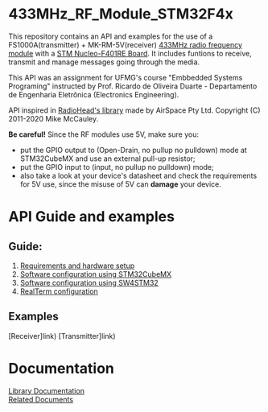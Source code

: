 # 433MHz_RF_Module_STM32F4x
This repository contains an API and examples for the use of a FS1000A(transmitter) + MK-RM-5V(receiver) [433MHz radio frequency module](https://www.filipeflop.com/produto/modulo-rf-transmissor-receptor-433mhz-am/) with a [STM Nucleo-F401RE Board](https://www.st.com/en/evaluation-tools/nucleo-f401re.html). It includes funtions to receive, transmit and manage messages going through the media.

This API was an assignment for UFMG's course "Embbedded Systems Programing" instructed by Prof. Ricardo de Oliveira Duarte - Departamento de Engenharia Eletrônica (Electronics Engineering).

API inspired in [RadioHead's library](https://www.airspayce.com/mikem/arduino/RadioHead/) made by AirSpace Pty Ltd. Copyright (C) 2011-2020 Mike McCauley.

**Be careful!** Since the RF modules use 5V, make sure you: 
- put the GPIO output to (Open-Drain, no pullup no pulldown) mode at STM32CubeMX and use an external pull-up resistor;
- put the GPIO input to (input, no pullup no pulldown) mode;  
- also take a look at your device's datasheet and check the requirements for 5V use, since the misuse of 5V can **damage** your device.

# API Guide and examples
## Guide:
1. [Requirements and hardware setup](https://github.com/GabPGomes/433MHz_RF_Module_STM32F4x/wiki/Requirements-and-hardware-setup)
2. [Software configuration using STM32CubeMX](https://github.com/GabPGomes/433MHz_RF_Module_STM32F4x/wiki/Software-configuration-using--STM32CubeMX-(before-SW4STM32-configuration))
3. [Software configuration using SW4STM32](https://github.com/GabPGomes/433MHz_RF_Module_STM32F4x/wiki/Software-configuration-using--SW4STM32-(after-STM32CubeMX-configuration))
4. [RealTerm configuration](https://github.com/GabPGomes/433MHz_RF_Module_STM32F4x/wiki/RealTerm-configuration)

## Examples
[Receiver]link)
[Transmitter]link)

# Documentation
[Library Documentation](https://github.com/GabPGomes/433MHz_RF_Module_STM32F4x/wiki/Library-Documentation)\
[Related Documents](https://github.com/GabPGomes/433MHz_RF_Module_STM32F4x/tree/main/RelatedDocuments)
